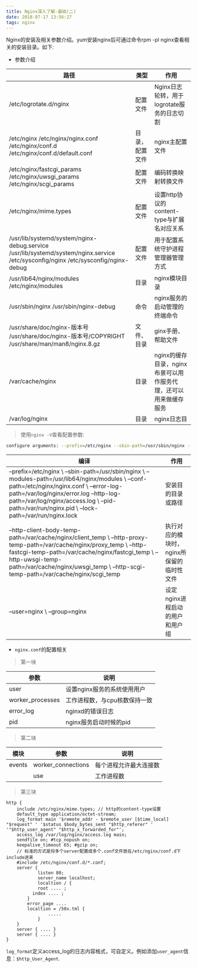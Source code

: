 ```yaml
---
title: Nginx深入了解-基础(二)
date: 2018-07-17 13:56:27
tags: nginx
---
```


Nginx的安装及相关参数介绍。yum安装nginx后可通过命令rpm -pl nginx查看相关的安装目录。如下:

<!-- more -->

- 参数介绍

| 路径                                                         | 类型           | 作用                                                         |
| ------------------------------------------------------------ | -------------- | ------------------------------------------------------------ |
| /etc/logrotate.d/nginx                                       | 配置文件       | Nginx日志轮转，用于logrotate服务的日志切割                   |
| /etc/nginx /etc/nginx/nginx.conf /etc/nginx/conf.d /etc/nginx/conf.d/default.conf | 目录，配置文件 | nginx主配置文件                                              |
| /etc/nginx/fastcgi_params /etc/nginx/uwsgi_params /etc/nginx/scgi_params | 配置文件       | 编码转换映射转换文件                                         |
| /etc/nginx/mime.types                                        | 配置文件       | 设置http协议的content-type与扩展名对应关系                   |
| /usr/lib/systemd/system/nginx-debug.service /usr/lib/systemd/system/nginx.service    /etc/sysconfig/nginx /etc/sysconfig/nginx-debug | 配置文件       | 用于配置系统守护进程管理器管理方式                           |
| /usr/lib64/nginx/modules /etc/nginx/modules                  | 目录           | nginx模块目录                                                |
| /usr/sbin/nginx /usr/sbin/nginx-debug                        | 命令           | nginx服务的启动管理的终端命令                                |
| /usr/share/doc/nginx-版本号 /usr/share/doc/nginx-版本号/COPYRIGHT /usr/share/man/man8/nginx.8.gz | 文件、目录     | ginx手册、帮助文件                                           |
| /var/cache/nginx                                             | 目录           | nginx的缓存目录，nginx布景可以用作服务代理，还可以用来做缓存服务 |
| /var/log/nginx                                               | 目录           | nginx日志目                                                  |

> 使用```nginx -V```查看配置参数:

```bash
configure arguments: --prefix=/etc/nginx --sbin-path=/usr/sbin/nginx --modules-path=/usr/lib64/nginx/modules --conf-path=/etc/nginx/nginx.conf --error-log-path=/var/log/nginx/error.log --http-log-path=/var/log/nginx/access.log --pid-path=/var/run/nginx.pid --lock-path=/var/run/nginx.lock --http-client-body-temp-path=/var/cache/nginx/client_temp --http-proxy-temp-path=/var/cache/nginx/proxy_temp --http-fastcgi-temp-path=/var/cache/nginx/fastcgi_temp --http-uwsgi-temp-path=/var/cache/nginx/uwsgi_temp --http-scgi-temp-path=/var/cache/nginx/scgi_temp --user=nginx --group=nginx --with-compat --with-file-aio --with-threads --with-http_addition_module --with-http_auth_request_module --with-http_dav_module --with-http_flv_module --with-http_gunzip_module --with-http_gzip_static_module --with-http_mp4_module --with-http_random_index_module --with-http_realip_module --with-http_secure_link_module --with-http_slice_module --with-http_ssl_module --with-http_stub_status_module --with-http_sub_module --with-http_v2_module --with-mail --with-mail_ssl_module --with-stream --with-stream_realip_module --with-stream_ssl_module --with-stream_ssl_preread_module --with-cc-opt='-O2 -g -pipe -Wall -Wp,-D_FORTIFY_SOURCE=2 -fexceptions -fstack-protector-strong --param=ssp-buffer-size=4 -grecord-gcc-switches -m64 -mtune=generic -fPIC' --with-ld-opt='-Wl,-z,relro -Wl,-z,now -pie'
```

| 编译                                                         | 作用                                      |
| ------------------------------------------------------------ | ----------------------------------------- |
| –prefix=/etc/nginx \ –sbin-path=/usr/sbin/nginx \ –modules-path=/usr/lib64/nginx/modules \ –conf-path=/etc/nginx/nginx.conf \ –error-log-path=/var/log/nginx/error.log –http-log-path=/var/log/nginx/access.log \ –pid-path=/var/run/nginx.pid \ –lock-path=/var/run/nginx.lock | 安装目的目录或路径                        |
| –http-client-body-temp-path=/var/cache/nginx/client_temp \ –http-proxy-temp-path=/var/cache/nginx/proxy_temp \ –http-fastcgi-temp-path=/var/cache/nginx/fastcgi_temp \ –http-uwsgi-temp-path=/var/cache/nginx/uwsgi_temp \ –http-scgi-temp-path=/var/cache/nginx/scgi_temp | 执行对应的模块时，nginx所保留的临时性文件 |
| –user=nginx \ –group=nginx                                   | 设定nginx进程启动的用户和用户组           |

- ```nginx.conf```的配置相关

> 第一块

| 参数             | 说明                          |
| ---------------- | ----------------------------- |
| user             | 设置nginx服务的系统使用用户   |
| worker_processes | 工作进程数，与cpu核数保持一致 |
| error_log        | nginxd的错误日志              |
| pid              | nginx服务启动时候的pid        |

> 第二块

| 模块   | 参数               | 说明                   |
| ------ | ------------------ | ---------------------- |
| events | worker_connections | 每个进程允许最大连接数 |
|        | use                | 工作进程数             |

> 第三块

```nginx
http { 
    include /etc/nginx/mime.types; // http的content-type设置 
    default_type application/octet-stream; 
    log_format main '$remote_addr - $remote_user [$time_local] "$request" ' '$status $body_bytes_sent "$http_referer" ' '"$http_user_agent" "$http_x_forwarded_for"';   
    access_log /var/log/nginx/access.log main; 
    sendfile on; #tcp_nopush on; 
    keepalive_timeout 65; #gzip on; 
    // 标准的方式是将多个server配置成多个.conf文件放在/etc/nginx/conf.d下include进来 
    #include /etc/nginx/conf.d/*.conf; 
    server { 
    		listen 80; 
    		server_name localhost; 
    		localtion / { 
      		root .... ;
          index .... ; 
        } 
        error_page .... 
        localtion = /50x.tml { 
      			..... 
    		} 
  	} 
  	server { .... } 
  	server { .... } 
}
```

```log_format```定义access_log的日志内容格式，可自定义。例如添加```user_agent```信息：```$http_User_Agent```.

